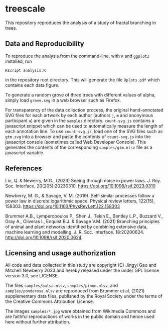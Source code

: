 # treescale

This repository reproduces the analysis of a study of fractal branching in
trees.

## Data and Reproducibility

To reproduce the analysis from the command-line, with `R` and `ggplot2`
installed, run

```
Rscript analysis.R
```

in the repository root directory. This will generate the file `Rplots.pdf`
which contains each data figure.

To generate a random grove of three trees with different values of alpha,
simply load `grove.svg` in a web browser such as Firefox.

For transparency of the data collection process, the original hand-annotated
SVG files for each artwork by each author (authors `j`, `m` and anonymous
participant `a`) are given in the `samples` directory. `count-svg.js` contains
a javascript snippet which can be used to automatically measure the length of
each annotation line. To use `count-svg.js`, load one of the SVG files such as
`gtm.svg` into a browser and paste the contents of `count-svg.js` into the
javascript console (sometimes called Web Developer Console). This generates the
contents of the corresponding `samples/gtm.nlsv` file as a javascript variable.

## References

Lin, Q. & Newerry, M.G., (2023) Seeing through noise in power laws. J. 
Roy. Soc. Interface, 20(205):20230310.
https://doi.org/10.1098/rsif.2023.0310

Newberry, M. G., & Savage, V. M. (2019). Self-similar processes follow a power
law in discrete logarithmic space. Physical review letters, 122(15), 158303.
https://doi.org/10.1103/PhysRevLett.122.158303

Brummer A.B., Lymperopoulos P., Shen J., Tekin E., Bentley L.P., Buzzard V.,
Gray A., Oliveras I., Enquist B.J. & Savage V.M. (2021) Branching principles of
animal and plant networks identified by combining extensive data, machine
learning and modelling. J. R. Soc. Interface. 18:20200624.
http://doi.org/10.1098/rsif.2020.0624

## Licensing and usage authorization

All code and data collected in this study are copyright (C) Jingyi Gao and
Mitchell Newberry 2023 and hereby released under the under GPL license version
3.0, see LICENSE.

The files `samples/balsa.nlsv`, `samples/pinon.nlsv`, and
`samples/ponderosa.nlsv` are reproduced from Brummer et al. (2021)
supplementary data files, published by the Royal Society under the terms of the
Creative Commons Attribution License.

The images `samples/*.jpg` were obtained from Wikimedia Commons and are
faithful reproductions of works in the public domain and hence used here
without further attribution.
